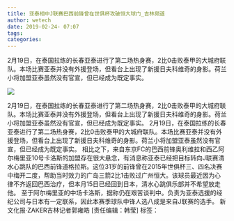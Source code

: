 ```yaml
---
title: 亚泰相中J联赛巴西前锋曾在世俱杯攻破恒大球门_吉林频道
author: wetech
date: 2019-02-24- 07:07
tags: 
categories: 
---
```

2月19日，在泰国拉练的长春亚泰进行了第二场热身赛，2比0击败泰甲的大城府联队。本场比赛亚泰并没有外援登场，但看台上出现了新援日夫科维奇的身影。荷兰小将加盟亚泰虽然没有官宣，但已经成为既定事实。
<!-- more -->
                
<img align="center" border="0" src="http://p2.ifengimg.com/a/2016/0810/204c433878d5cf9size1_w16_h16.png" />
                
            
2月19日，在泰国拉练的长春亚泰进行了第二场热身赛，2比0击败泰甲的大城府联队。本场比赛亚泰并没有外援登场，但看台上出现了新援日夫科维奇的身影。荷兰小将加盟亚泰虽然没有官宣，但已经成为既定事实。
2月19日，在泰国拉练的长春亚泰进行了第二场热身赛，2比0击败泰甲的大城府联队。本场比赛亚泰并没有外援登场，但看台上出现了新援日夫科维奇的身影。荷兰小将加盟亚泰虽然没有官宣，但已经成为既定事实。
相比之下，来自东京FC的巴西前锋奥利维拉和西乙阿尔梅里亚10号卡洛斯的加盟存在很大悬念，有消息称亚泰已经把目标转向J联赛清水心跳队的巴西前锋道格拉斯。这位31岁的前锋曾在2015年世俱杯三、四名决赛中梅开二度，帮助当时效力的广岛三箭2比1击败过广州恒大。该球员最近因为心律不齐返回巴西治疗，但本月15日已经回到日本，清水心跳俱乐部并不希望放走他。
至于阿尔梅里亚的中场卡洛斯，据称仍在艰苦谈判中。负责为亚泰选援的经纪公司与日本有一定联系，因此本赛季球队中锋人选八成是来自J联赛的选手。 新文化报·ZAKER吉林记者郭雍皓
[责任编辑：韩莹]
标签：
 
             

